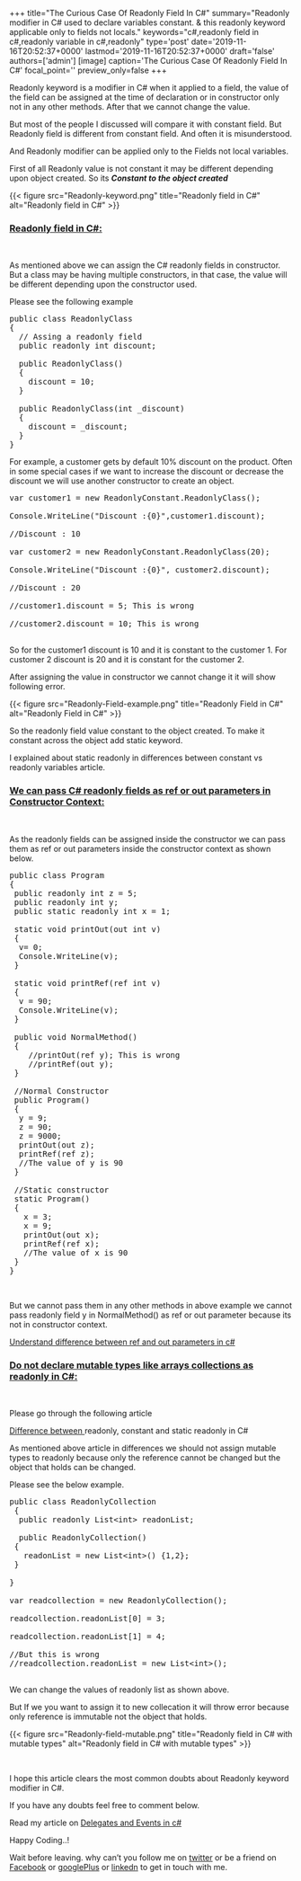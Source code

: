 +++
title="The Curious Case Of Readonly Field In C#"
summary="Readonly modifier in C# used to declare variables constant. & this readonly keyword applicable only to fields not locals."
keywords="c#,readonly field in c#,readonly variable in c#,readonly"
type='post'
date='2019-11-16T20:52:37+0000'
lastmod='2019-11-16T20:52:37+0000'
draft='false'
authors=['admin']
[image]
caption='The Curious Case Of Readonly Field In C#'
focal_point=''
preview_only=false
+++








Readonly keyword is a modifier in C# when it applied to a field, the value of the field can be assigned at the time of declaration or in constructor only not in any other methods. After that we cannot change the value.

But most of the people I discussed will compare it with constant field. But Readonly field is different from constant field. And often it is misunderstood.

And Readonly&nbsp;modifier can be applied only to the Fields not local variables.

First of all Readonly value is not constant it may be different depending upon object created. So its <strong><em>Constant to the object created</em></strong>

{{< figure src="Readonly-keyword.png" title="Readonly field in C#" alt="Readonly field in C#" >}}

### <span style="text-decoration: underline;">Readonly field in C#:</span>

&nbsp;

As mentioned above we can assign the C# readonly fields in constructor. But a class may be having multiple constructors, in that case, the value will be different depending upon the constructor used.

Please see the following example

<pre>public class ReadonlyClass
{
  // Assing a readonly field
  public readonly int discount;

  public ReadonlyClass()
  {
    discount = 10;
  }
  
  public ReadonlyClass(int _discount)
  {
    discount = _discount;
  }
}
</pre>

For example, a customer gets by default 10% discount on the product. Often in some special cases if we want to increase the discount or decrease the discount we will use another constructor to create an object.



<pre>var customer1 = new ReadonlyConstant.ReadonlyClass();

Console.WriteLine("Discount :{0}",customer1.discount);

//Discount : 10

var customer2 = new ReadonlyConstant.ReadonlyClass(20);

Console.WriteLine("Discount :{0}", customer2.discount);

//Discount : 20

//customer1.discount = 5; This is wrong

//customer2.discount = 10; This is wrong

</pre>

So for the customer1 discount is 10 and it is constant to the customer 1. For customer 2 discount is 20 and it is constant for the customer 2.

After assigning the value in constructor we cannot change it it will show following error.

{{< figure src="Readonly-Field-example.png" title="Readonly Field in C#" alt="Readonly Field in C#" >}}

So the readonly field value constant to the object created. To make it constant across the object add static keyword.

I explained about static readonly in differences between constant vs readonly variables article.

### <span style="text-decoration: underline;">We can pass C#&nbsp;<span style="text-decoration: underline;">readonly</span>&nbsp;fields as ref or out parameters in Constructor Context:</span>

&nbsp;

As the readonly&nbsp;fields can be assigned inside the constructor we can pass them as ref or out parameters inside the constructor context as shown below.

<pre>public class Program
{
 public readonly int z = 5;
 public readonly int y;
 public static readonly int x = 1;
 
 static void printOut(out int v)
 {
  v= 0;
  Console.WriteLine(v);
 }

 static void printRef(ref int v)
 {
  v = 90;
  Console.WriteLine(v);
 }

 public void NormalMethod()
 {
    //printOut(ref y); This is wrong
    //printRef(out y);
 }

 //Normal Constructor
 public Program()
 {
  y = 9;
  z = 90;
  z = 9000;
  printOut(out z);
  printRef(ref z);
  //The value of y is 90
 }

 //Static constructor
 static Program()
 {
   x = 3;
   x = 9;
   printOut(out x);
   printRef(ref x);
   //The value of x is 90
 }
}</pre>



&nbsp;

But we cannot pass them in any other methods in above example we cannot pass readonly field y in NormalMethod() as ref or out parameter because its not in constructor context.

<a href="https://www.arungudelli.com/tutorial/c-sharp/difference-between-ref-and-out-parameters-in-c-sharp/" target="_blank" rel="noopener">Understand difference between ref and out parameters in c#</a>

### 

### <span style="text-decoration: underline;">Do not declare mutable types like arrays collections as readonly in C#:</span>

&nbsp;

Please go through the following article

<a href="https://www.arungudelli.com/tutorial/c-sharp/10-differences-between-constant-vs-readonly-static-readonly-fields/" target="_blank" rel="noopener">Difference between </a>readonly, constant and static readonly in C#

As mentioned above article in differences we should not assign mutable types to readonly because only the reference cannot be changed but the object that holds can be changed.

Please see the below example.

<pre>public class ReadonlyCollection
 {
&nbsp; public readonly List&lt;int&gt; readonList;

&nbsp; public ReadonlyCollection()
&nbsp;{
&nbsp; &nbsp;readonList = new List&lt;int&gt;() {1,2};
&nbsp;}

}

var readcollection = new ReadonlyCollection();

readcollection.readonList[0] = 3;

readcollection.readonList[1] = 4;

//But this is wrong
//readcollection.readonList = new List&lt;int&gt;();

</pre>

We can change the values of readonly list as shown above.

But If we you want to assign it to new collecation it will throw error because only reference is immutable not the object that holds.

{{< figure src="Readonly-field-mutable.png" title="Readonly field in C# with mutable types" alt="Readonly field in C# with mutable types" >}}

&nbsp;

I hope this article clears the most common doubts about Readonly keyword modifier in C#.

If you have any doubts feel free to comment below.

Read my article on <a href="https://www.arungudelli.com/tutorial/c-sharp/delegates-and-events-in-c-sharp/" target="_blank" rel="noopener">Delegates and Events in c#</a>

Happy Coding..!

Wait before leaving.
why can’t you follow me on <a href="https://twitter.com/arungudelli" target="_blank">twitter</a> or be a friend on <a href="https://www.facebook.com/gudelliArun" target="_blank">Facebook</a> or <a href="https://plus.google.com/+ArunkumarGudelli" target="_blank">googlePlus</a> or <a href="https://www.linkedin.com/in/arungudelli/" target="_blank">linkedn</a> to get in touch with me.







